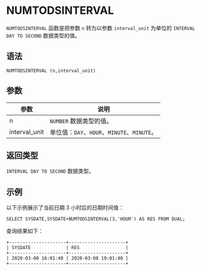 NUMTODSINTERVAL 
====================================



`NUMTODSINTERVAL` 函数是把参数 `n` 转为以参数 `interval_unit` 为单位的 `INTERVAL DAY TO SECOND` 数据类型的值。

语法 
--------------

    NUMTODSINTERVAL (n,interval_unit)



参数 
--------------



|      参数       |                 说明                  |
|---------------|-------------------------------------|
| n             | `NUMBER` 数据类型的值。                    |
| interval_unit | 单位值：`DAY`、`HOUR`、`MINUTE`、`MINUTE`。 |



返回类型 
----------------

`INTERVAL DAY TO SECOND` 数据类型。

示例 
--------------

以下示例展示了当前日期 3 小时后的日期时间值：

    SELECT SYSDATE,SYSDATE+NUMTODSINTERVAL(3,'HOUR') AS RES FROM DUAL;



查询结果如下：

    +---------------------+---------------------+
    | SYSDATE             | RES                 |
    +---------------------+---------------------+
    | 2020-03-08 16:01:40 | 2020-03-08 19:01:40 |
    +---------------------+---------------------+


